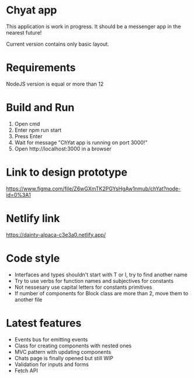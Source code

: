 # Chyat app

This application is work in progress.
It should be a messenger app in the nearest future!

Current version contains only basic layout.

# Requirements
NodeJS version is equal or more than 12

# Build and Run
1. Open cmd
2. Enter npm run start
3. Press Enter
4. Wait for message "ChYat app is running on port 3000!"
5. Open http://localhost:3000 in a browser

# Link to design prototype
https://www.figma.com/file/Z6wGXmTK2PGYsHgAw1nmub/chYat?node-id=0%3A1

# Netlify link
https://dainty-alpaca-c3e3a0.netlify.app/

# Code style
- Interfaces and types shouldn't start with T or I, try to find another name
- Try to use verbs for function names and subjectives for constants
- Not nessesary use capital letters for constants primitives
- If number of components for Block class are more than 2, move them to another file

# Latest features
- Events bus for emitting events
- Class for creating components with nested ones
- MVC pattern with updating components
- Chats page is finally opened but still WIP
- Validation for inputs and forms
- Fetch API